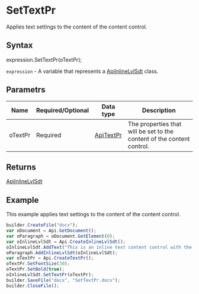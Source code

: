 # SetTextPr

Applies text settings to the content of the content control.

## Syntax

expression.SetTextPr(oTextPr);

`expression` - A variable that represents a [ApiInlineLvlSdt](../ApiInlineLvlSdt.md) class.

## Parametrs

| **Name** | **Required/Optional** | **Data type** | **Description** |
| ------------- | ------------- | ------------- | ------------- |
| oTextPr | Required | [ApiTextPr](../../ApiTextPr/ApiTextPr.md) | The properties that will be set to the content of the content control. |

## Returns

[ApiInlineLvlSdt](../ApiInlineLvlSdt.md)

## Example

This example applies text settings to the content of the content control.

```javascript
builder.CreateFile("docx");
var oDocument = Api.GetDocument();
var oParagraph = oDocument.GetElement(0);
var oInlineLvlSdt = Api.CreateInlineLvlSdt();
oInlineLvlSdt.AddText("This is an inline text content control with the font size set to 30 and the font weight set to bold.");
oParagraph.AddInlineLvlSdt(oInlineLvlSdt);
var oTextPr = Api.CreateTextPr();
oTextPr.SetFontSize(30);
oTextPr.SetBold(true);
oInlineLvlSdt.SetTextPr(oTextPr);
builder.SaveFile("docx", "SetTextPr.docx");
builder.CloseFile();
```